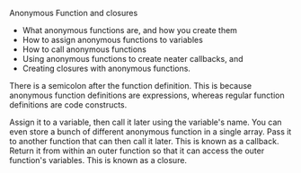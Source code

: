 Anonymous Function and closures

-	What anonymous functions are, and how you create them
-	How to assign anonymous functions to variables
-	How to call anonymous functions
-	Using anonymous functions to create neater callbacks, and
-	Creating closures with anonymous functions.

There is a semicolon after the function definition. This is because anonymous function definitions are expressions, whereas regular function definitions are code constructs.

Assign it to a variable, then call it later using the variable's name. You can even store a bunch of different anonymous function in a single array.
Pass it to another function that can then call it later. This is known as a callback.
Return it from within an outer function so that it can access the outer function's variables. This is known as a closure.

